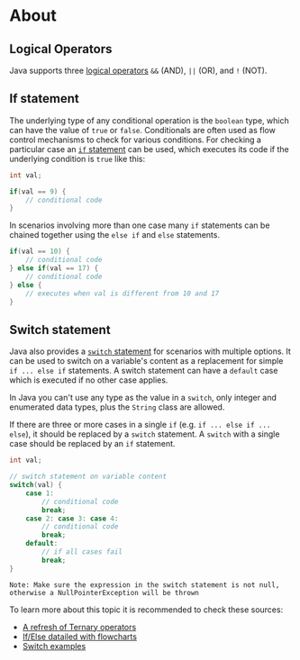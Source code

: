# About

## Logical Operators

Java supports three [logical operators][logical-operators] `&&` (AND), `||` (OR), and `!` (NOT).

## If statement

The underlying type of any conditional operation is the `boolean` type, which can have the value of `true` or `false`. Conditionals are often used as flow control mechanisms to check for various conditions. For checking a particular case an [`if` statement][if-statement] can be used, which executes its code if the underlying condition is `true` like this:

```java
int val;

if(val == 9) {
    // conditional code
}
```

In scenarios involving more than one case many `if` statements can be chained together using the `else if` and `else` statements.

```java
if(val == 10) {
    // conditional code
} else if(val == 17) {
    // conditional code
} else {
    // executes when val is different from 10 and 17
}
```

## Switch statement

Java also provides a [`switch` statement][switch-statement] for scenarios with multiple options. It can be used to switch on a variable's content as a replacement for simple `if ... else if` statements. A switch statement can have a `default` case which is executed if no other case applies.

In Java you can't use any type as the value in a `switch`, only integer and enumerated data types, plus the `String` class are allowed.

If there are three or more cases in a single `if` (e.g. `if ... else if ... else`), it should be replaced by a `switch` statement. A `switch` with a single case should be replaced by an `if` statement.

```java
int val;

// switch statement on variable content
switch(val) {
    case 1:
        // conditional code
        break;
    case 2: case 3: case 4:
        // conditional code
        break;
    default:
        // if all cases fail
        break;
}
```

    Note: Make sure the expression in the switch statement is not null, otherwise a NullPointerException will be thrown

To learn more about this topic it is recommended to check these sources:

- [A refresh of Ternary operators][example-ternary]
- [If/Else datailed with flowcharts][example-ifelse-flowcharts]
- [Switch examples][example-switch]

[logical-operators]: https://docs.oracle.com/javase/tutorial/java/nutsandbolts/op2.html
[if-statement]: https://docs.oracle.com/javase/tutorial/java/nutsandbolts/if.html
[switch-statement]: https://docs.oracle.com/javase/tutorial/java/nutsandbolts/switch.html
[example-ifelse-flowcharts]: https://www.javatpoint.com/java-if-else
[example-ternary]: https://www.programiz.com/java-programming/ternary-operator
[example-switch]: https://www.geeksforgeeks.org/switch-statement-in-java/
